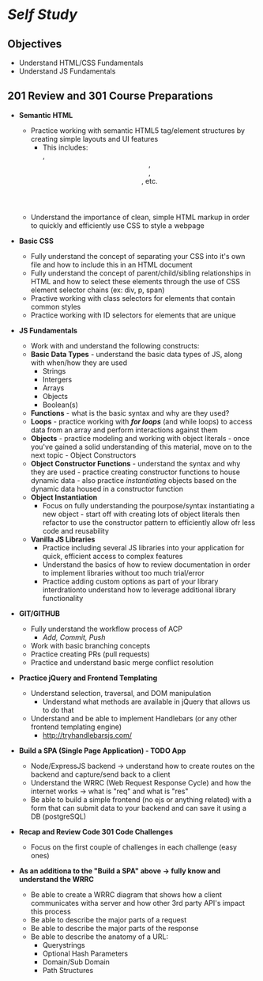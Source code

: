 # _**Self Study**_

## **Objectives**
* Understand HTML/CSS Fundamentals
* Understand JS Fundamentals

## **201 Review and 301 Course Preparations**
* **Semantic HTML**
    * Practice working with semantic HTML5 tag/element structures by creating simple layouts and UI features
        * This includes: <section>, <header>, <footer>, <article>, etc.
    * Understand the importance of clean, simple HTML markup in order to quickly and efficiently use CSS to style a webpage

* **Basic CSS**
    * Fully understand the concept of separating your CSS  into it's own file and how to include this in an HTML document
    * Fully understand the concept of parent/child/sibling relationships in HTML and how to select these elements through the use of CSS element selector chains (ex: div, p, span)
    * Practive working with class selectors for elements that contain common styles
    * Practice working with ID selectors for elements that are unique

* **JS Fundamentals**
    * Work with and understand the following constructs:
    * **Basic Data Types** - understand the basic data types of JS, along with when/how they are used
        * Strings
        * Intergers
        * Arrays
        * Objects
        * Boolean(s)
    * **Functions** - what is the basic syntax and why are they used?
    * **Loops** - practice working with _**for loops**_ (and while loops) to access data from an array and perform interactions against them
    * **Objects** - practice modeling and working with object literals - once you've gained a solid understanding of this material, move on to the next topic - Object Constructors
    * **Object Constructor Functions** - understand the syntax and why they are used - practice creating constructor functions to house dynamic data - also practice _instantiating_ objects based on the dynamic data housed in a constructor function
    * **Object Instantiation**
        * Focus on fully understanding the pourpose/syntax instantiating a new object - start off with creating lots of object literals then refactor to use the constructor pattern to efficiently allow ofr less code and reusability
    * **Vanilla JS Libraries**
        * Practice including several JS libraries into your application for quick, efficient access to complex features
        * Understand the basics of how to review documentation in order to implement libraries without too much trial/error
        * Practice adding custom options as part of your library interdrationto understand how to leverage additional library functionality

* **GIT/GITHUB**
    * Fully understand the workflow process of ACP
        * _Add, Commit, Push_
    * Work with basic branching concepts
    * Practice creating PRs (pull requests)
    * Practice and understand basic merge conflict resolution

* **Practice jQuery and Frontend Templating**
    * Understand selection, traversal, and DOM manipulation
        * Understand what methods are available in jQuery that allows us to do that
    * Understand and be able to implement Handlebars (or any other frontend templating engine)
        * http://tryhandlebarsjs.com/

* **Build a SPA (Single Page Application) - TODO App**
    * Node/ExpressJS backend -> understand how to create routes on the backend and capture/send back to a client
    * Understand the WRRC (Web Request Response Cycle) and how the internet works -> what is "req" and what is "res"
    * Be able to build a simple frontend (no ejs or anything related) with a form that can submit data to your backend and can save it using a DB (postgreSQL)

* **Recap and Review Code 301 Code Challenges**
    * Focus on the first couple of challenges in each challenge (easy ones)

* **As an additiona to the "Build a SPA" above -> fully know and understand the WRRC**
    * Be able to create a WRRC diagram that shows how a client communicates witha server and how other 3rd party API's impact this process
    * Be able to describe the major parts of a request
    * Be able to describe the major parts of the response
    * Be able to describe the anatomy of a URL:
        * Querystrings
        * Optional Hash Parameters
        * Domain/Sub Domain
        * Path Structures